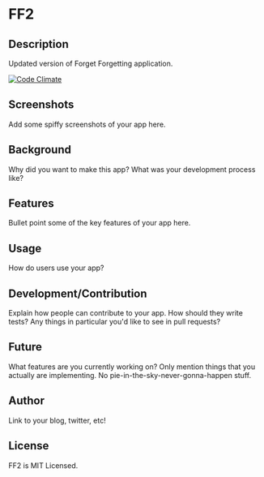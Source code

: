 # FF2

## Description

Updated version of Forget Forgetting application.

[![Code Climate](https://codeclimate.com/github/FifthSurprise/FF2.png)](https://codeclimate.com/github/FifthSurprise/FF2)

## Screenshots

Add some spiffy screenshots of your app here.

## Background

Why did you want to make this app? What was your development process
like?

## Features

Bullet point some of the key features of your app here.

## Usage

How do users use your app?

## Development/Contribution

Explain how people can contribute to your app. How should they write tests?
Any things in particular you'd like to see in pull requests?

## Future

What features are you currently working on? Only mention things that you
actually are implementing. No pie-in-the-sky-never-gonna-happen stuff.

## Author

Link to your blog, twitter, etc!

## License

FF2 is MIT Licensed.